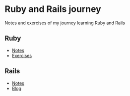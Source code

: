 # Ruby and Rails journey

Notes and exercises of my journey learning Ruby and Rails

## Ruby

- [Notes](ruby/NOTES.md)
- [Exercises](www.exercism.org/tracks/ruby)

## Rails

- [Notes](rails/NOTES.md)
- [Blog](https://d1snj8sshb5u7m.cloudfront.net/Rails7.mp4)
